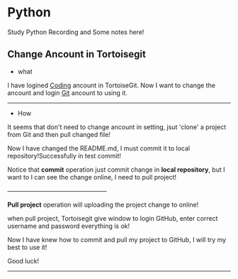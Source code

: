 # Python
Study Python Recording and Some notes here!

## Change Ancount in Tortoisegit
* what

I have logined [Coding]('https://coding.net/') ancount in TortoiseGit. Now I want to change the ancount and login [Git](https://github.com/) ancount to using it.

***
* How

It seems that don't need to change ancount in setting, jsut 'clone' a project from Git and then pull changed file!

Now I have changed the README.md, I must commit it to local repository!Successfully in test commit!

Notice that **commit** operation just commit change in **local repository**, but I want to I can see the change online, I need to pull project!

————————————————

**Pull project** operation will uploading the project change to online!

when pull project, Tortoisegit give window to login GitHub, enter correct username and password everything is ok!

Now I have knew how to commit and pull my project to GitHub, I will try my best to use it!

Good luck!

***
